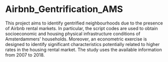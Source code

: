 # Airbnb_Gentrification_AMS
This project aims to identify gentrified neighbourhoods due to the presence of Airbnb rental markets. In particular, the script codes are used to obtain socioeconomic and housing physical infrastructure conditions of Amsterdammers' households. Moreover, an econometric exercise is designed to identify significant characteristics potentially related to higher rates in the housing rental market. The study uses the available information from 2007 to 2018. 
